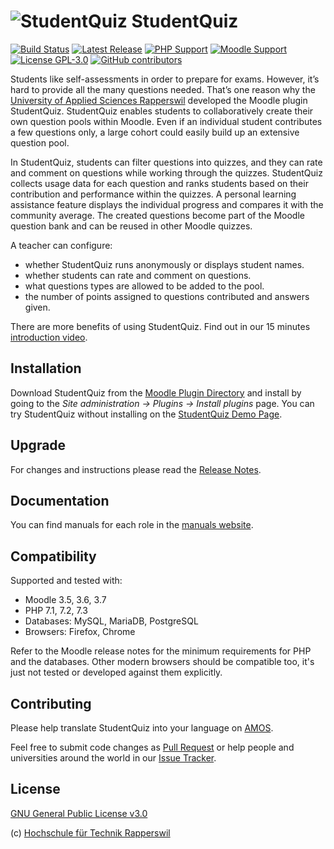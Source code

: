 # ![StudentQuiz](https://raw.githubusercontent.com/frankkoch/moodle-mod_studentquiz/master/pix/icon.svg?sanitize=true) StudentQuiz

[![Build Status](https://travis-ci.org/frankkoch/moodle-mod_studentquiz.svg?branch=master)](https://travis-ci.org/frankkoch/moodle-mod_studentquiz)
[![Latest Release](https://img.shields.io/github/v/release/frankkoch/moodle-mod_studentquiz?sort=semver&color=orange)](https://github.com/frankkoch/moodle-mod_studentquiz/releases)
[![PHP Support](https://img.shields.io/travis/php-v/frankkoch/moodle-mod_studentquiz/master)](https://github.com/frankkoch/moodle-mod_studentquiz/blob/master/.travis.yml)
[![Moodle Support](https://img.shields.io/badge/Moodle-%3E%3D%203.5-blue)](https://github.com/frankkoch/moodle-mod_studentquiz/blob/master/.travis.yml)
[![License GPL-3.0](https://img.shields.io/github/license/frankkoch/moodle-mod_studentquiz?color=lightgrey)](https://github.com/frankkoch/moodle-mod_studentquiz/blob/master/LICENSE)
[![GitHub contributors](https://img.shields.io/github/contributors/frankkoch/moodle-mod_studentquiz)](https://github.com/frankkoch/moodle-mod_studentquiz/graphs/contributors)

Students like self-assessments in order to prepare for exams. However, 
it’s hard to provide all the many questions needed. That’s one reason 
why the [University of Applied Sciences Rapperswil](https://www.hsr.ch/de/) developed the 
Moodle plugin StudentQuiz. StudentQuiz enables students to collaboratively 
create their own question pools within Moodle. Even if an individual student 
contributes a few questions only, a large cohort could easily build up an 
extensive question pool.

In StudentQuiz, students can filter questions into quizzes, and they can rate 
and comment on questions while working through the quizzes. StudentQuiz 
collects usage data for each question and ranks students based on their 
contribution and performance within the quizzes. A personal learning assistance 
feature displays the individual progress and compares it with the community 
average. The created questions become part of the Moodle question bank and can 
be reused in other Moodle quizzes.

A teacher can configure:
- whether StudentQuiz runs anonymously or displays student names.
- whether students can rate and comment on questions.
- what questions types are allowed to be added to the pool.
- the number of points assigned to questions contributed and answers given. 

There are more benefits of using StudentQuiz. Find out in our 15 minutes 
[introduction video](https://tube.switch.ch/videos/33da1b63).

## Installation

Download StudentQuiz from the [Moodle Plugin Directory](https://moodle.org/plugins/mod_studentquiz) and install by going to the *Site administration -> Plugins -> Install plugins* page. 
You can try StudentQuiz without installing on the [StudentQuiz Demo Page](http://studentquiz.hsr.ch/).

## Upgrade

For changes and instructions please read the [Release Notes](https://github.com/frankkoch/moodle-mod_studentquiz/releases).

## Documentation

You can find manuals for each role in the [manuals website](https://docs.moodle.org/37/en/StudentQuiz_module). 

## Compatibility

Supported and tested with:

* Moodle 3.5, 3.6, 3.7
* PHP 7.1, 7.2, 7.3
* Databases: MySQL, MariaDB, PostgreSQL
* Browsers: Firefox, Chrome

Refer to the Moodle release notes for the minimum requirements for PHP and the databases. Other modern browsers should be compatible too, it's just not tested or developed against them explicitly.

## Contributing

Please help translate StudentQuiz into your language on [AMOS](https://lang.moodle.org/local/amos/).

Feel free to submit code changes as [Pull Request](https://github.com/frankkoch/moodle-mod_studentquiz/pulls) or help people and universities around the world in our [Issue Tracker](https://github.com/frankkoch/moodle-mod_studentquiz/issues).

## License

[GNU General Public License v3.0](https://github.com/frankkoch/moodle-mod_studentquiz/blob/master/LICENSE) 

(c) [Hochschule für Technik Rapperswil](https://www.hsr.ch/)
